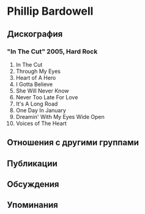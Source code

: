 # Phillip Bardowell



## Дискография

### "In The Cut" 2005, Hard Rock

01. In The Cut
02. Through My Eyes
03. Heart of A Hero
04. I Gotta Believe
05. She Will Never Know
06. Never Too Late For Love
07. It's A Long Road
08. One Day In January
09. Dreamin' With My Eyes Wide Open
10. Voices of The Heart


## Отношения с другими группами


## Публикации


## Обсуждения


## Упоминания

